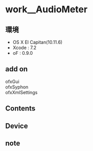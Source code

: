 # work__AudioMeter #

## 環境 ##
*	OS X El Capitan(10.11.6)
*	Xcode : 7.2
*	oF : 0.9.0

## add on ##
ofxGui  
ofxSyphon  
ofxXmlSettings  
  
## Contents ##


## Device ##


## note ##






